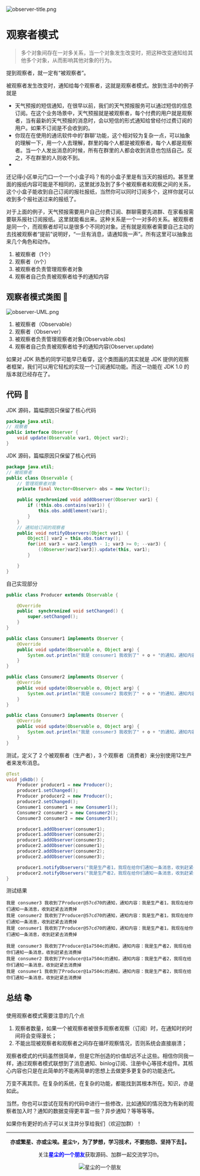![observer-title.png](https://i.loli.net/2020/11/24/NYiKTrU5G2BnkEs.png)

# 观察者模式

> 多个对象间存在一对多关系，当一个对象发生改变时，把这种改变通知给其他多个对象，从而影响其他对象的行为。

提到观察者，就一定有“被观察者”。

被观察者发生改变时，通知给每个观察者，这就是观察者模式。放到生活中的例子就是

- 天气预报的短信通知，在很早以前，我们的天气预报服务可以通过短信的信息订阅。在这个业务场景中，天气预报就是被观察者，每个付费的用户就是观察者，当有最新的天气预报的消息时，会以短信的形式通知给曾经付过费订阅的用户。如果不订阅是不会收到的。
- 你现在在使用的通讯软件中的'群聊'功能，这个相对较为复杂一点，可以抽象的理解一下，用一个人去理解，群里的每个人都是被观察者，每个人都是观察者。当一个人发出消息的时候，所有在群里的人都会收到消息也包括自己。反之，不在群里的人则收不到。
-
还记得小区单元门口一个一个小盒子吗？有的小盒子里是有当天的报纸的。甚至里面的报纸内容可能是不相同的，这里就涉及到了多个被观察者和观察之间的关系，这个小盒子能收到自己订阅的报社报纸，当然你可以同时订阅多个，这样你就可以收到多个报社送过来的报纸了。

对于上面的例子，天气预报需要用户自己付费订阅、群聊需要先进群、在家看报需要联系报社订阅报纸。这里就能看出来。这种关系是一个一对多的关系。被观察者是同一个，而观察者却可以是很多个不同的对象。还有就是观察者需要自己主动的去找被观察者“提前”说明好，“一旦有消息，请通知我一声”。所有这里可以抽象出来几个角色和动作。

1. 被观察者（1个）
2. 观察者（n个）
3. 被观察者负责管理观察者对象
4. 观察者自己负责被观察者给予的通知内容

## 观察者模式类图 📌

![observer-UML.png](https://i.loli.net/2020/11/24/ybnYo1RH5wNC9Gk.png)

1. 被观察者（Observable）
2. 观察者（Observer）
3. 被观察者负责管理观察者对象(Observable.obs)
4. 观察者自己负责被观察者给予的通知内容(Observer.update)

如果对 JDK 熟悉的同学可能早已看穿，这个类图画的其实就是 JDK 提供的观察者框架，我们可以用它轻松的实现一个订阅通知功能。而这一功能在 JDK 1.0 的版本就已经存在了。

## 代码 📃

JDK 源码，篇幅原因只保留了核心代码

```java
package java.util;
// 观察者
public interface Observer {
    void update(Observable var1, Object var2);
}
```

JDK 源码，篇幅原因只保留了核心代码

```java
package java.util;
// 被观察者
public class Observable {
	// 管理观察者对象
    private final Vector<Observer> obs = new Vector();

    public synchronized void addObserver(Observer var1) {
        if (!this.obs.contains(var1)) {
            this.obs.addElement(var1);
        }
    }
    // 通知给订阅的观察者
 	public void notifyObservers(Object var1) {
        Object[] var2 = this.obs.toArray();
        for(int var3 = var2.length - 1; var3 >= 0; --var3) {
            ((Observer)var2[var3]).update(this, var1);
        }

    }
}
```

自己实现部分

```java
public class Producer extends Observable {

    @Override
    public  synchronized void setChanged() {
        super.setChanged();
    }
}
```

```java
public class Consumer1 implements Observer {
    @Override
    public void update(Observable o, Object arg) {
        System.out.println("我是 consumer1 我收到了" + o + "的通知，通知内容：" + arg);
    }
}
```

```java
public class Consumer2 implements Observer {
    @Override
    public void update(Observable o, Object arg) {
        System.out.println("我是 consumer2 我收到了" + o + "的通知，通知内容：" + arg);
    }
}
```

```java
public class Consumer3 implements Observer {
    @Override
    public void update(Observable o, Object arg) {
        System.out.println("我是 consumer3 我收到了" + o + "的通知，通知内容：" + arg);
    }
}
```

测试，定义了 2 个被观察者（生产者），3 个观察者（消费者）来分别使用12生产者来发布消息。

```java
@Test
void jdkOb() {
    Producer producer1 = new Producer();
    producer1.setChanged();
    Producer producer2 = new Producer();
    producer2.setChanged();
    Consumer1 consumer1 = new Consumer1();
    Consumer2 consumer2 = new Consumer2();
    Consumer3 consumer3 = new Consumer3();

    producer1.addObserver(consumer1);
    producer1.addObserver(consumer2);
    producer1.addObserver(consumer3);
    producer2.addObserver(consumer1);
    producer2.addObserver(consumer2);
    producer2.addObserver(consumer3);

    producer1.notifyObservers("我是生产者1，我现在给你们通知一条消息，收到赶紧去消费掉");
    producer2.notifyObservers("我是生产者2，我现在给你们通知一条消息，收到赶紧去消费掉");
}
```

测试结果

```text
我是 consumer3 我收到了Producer@57cd70的通知，通知内容：我是生产者1，我现在给你们通知一条消息，收到赶紧去消费掉
我是 consumer2 我收到了Producer@57cd70的通知，通知内容：我是生产者1，我现在给你们通知一条消息，收到赶紧去消费掉
我是 consumer1 我收到了Producer@57cd70的通知，通知内容：我是生产者1，我现在给你们通知一条消息，收到赶紧去消费掉

我是 consumer3 我收到了Producer@1a7504c的通知，通知内容：我是生产者2，我现在给你们通知一条消息，收到赶紧去消费掉
我是 consumer2 我收到了Producer@1a7504c的通知，通知内容：我是生产者2，我现在给你们通知一条消息，收到赶紧去消费掉
我是 consumer1 我收到了Producer@1a7504c的通知，通知内容：我是生产者2，我现在给你们通知一条消息，收到赶紧去消费掉
```

## 总结 📚

使用观察者模式需要注意的几个点

1. 观察者数量，如果一个被观察者被很多观察者观察（订阅）时，在通知时的时间将会变得漫长；
2. 不能出现被观察者和观察者之间存在循环观察情况，否则系统会直接崩溃；

观察者模式的代码虽然很简单，但是它所创造的价值却远不止这些。相信你同我一样，通过观察者模式联想到了消息通知、binlog订阅、注册中心等技术组件。其核心内容也只是在此简单的不能再简单的思想上去做更多更复杂的功能迭代。

万变不离其宗。在复杂的系统，在复杂的功能，都能找到其根本所在。知识，亦是如此。

当然，你也可以尝试在现有的代码中进行一些修改，比如通知的情况改为有新的观察者加入时？通知的数据变得更丰富一些？异步通知？等等等等。

如果你有更好的点子可以关注并分享给我们（欢迎加群）！



----
<div align="center">
    <b>亦或繁星、亦或尘埃。星尘✨，为了梦想，学习技术，不要抱怨、坚持下去💪。</b>
    <p>关注<b style='color:blue'>星尘的一个朋友</b>获取源码、加群一起交流学习🤓。</p>
    <img alt='星尘的一个朋友' src='https://i.loli.net/2020/10/22/7swJfMCPrThebVI.png'/>
</div>
